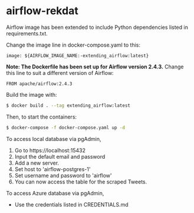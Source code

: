 # airflow-rekdat

Airflow image has been extended to include Python dependencies listed in requirements.txt.<br>

Change the image line in docker-compose.yaml to this:
```
image: ${AIRFLOW_IMAGE_NAME:-extending_airflow:latest}
```

<b>Note: The Dockerfile has been set up for Airflow version 2.4.3.</b> Change this line to suit a different version of Airflow:
```
FROM apache/airflow:2.4.3 
```

Build the image with:
```bash
$ docker build . --tag extending_airflow:latest
```

Then, to start the containers:
```bash
$ docker-compose -f docker-compose.yaml up -d
```

To access local database via pgAdmin,
<ol>
  <li>Go to https://localhost:15432</li>
  <li>Input the default email and password</li>
  <li>Add a new server.</li> 
  <li>Set host to 'airflow-postgres-1'</li>
  <li>Set username and password to 'airflow'</li>
  <li>You can now access the table for the scraped Tweets.</li>
</ol>

To access Azure database via pgAdmin,
<ul>
  <li>Use the credentials listed in CREDENTIALS.md
</ul>
